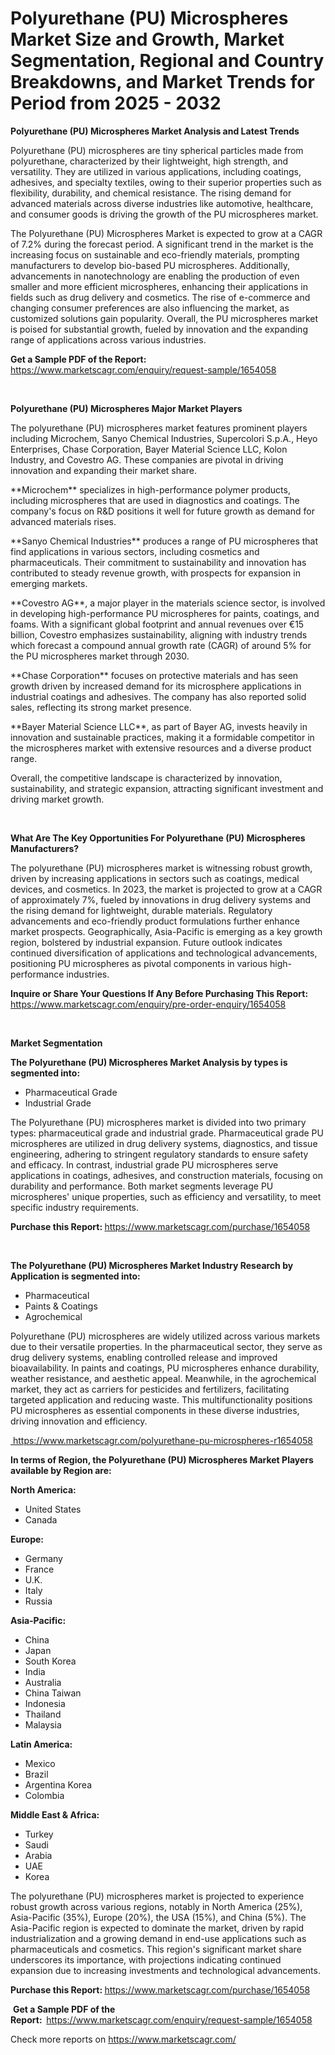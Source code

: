 <p><h1>Polyurethane (PU) Microspheres Market Size and Growth, Market Segmentation, Regional and Country Breakdowns, and Market Trends for Period from 2025 -  2032</h1></p><p><strong>Polyurethane (PU) Microspheres Market Analysis and Latest Trends</strong></p>
<p><p>Polyurethane (PU) microspheres are tiny spherical particles made from polyurethane, characterized by their lightweight, high strength, and versatility. They are utilized in various applications, including coatings, adhesives, and specialty textiles, owing to their superior properties such as flexibility, durability, and chemical resistance. The rising demand for advanced materials across diverse industries like automotive, healthcare, and consumer goods is driving the growth of the PU microspheres market.</p><p>The Polyurethane (PU) Microspheres Market is expected to grow at a CAGR of 7.2% during the forecast period. A significant trend in the market is the increasing focus on sustainable and eco-friendly materials, prompting manufacturers to develop bio-based PU microspheres. Additionally, advancements in nanotechnology are enabling the production of even smaller and more efficient microspheres, enhancing their applications in fields such as drug delivery and cosmetics. The rise of e-commerce and changing consumer preferences are also influencing the market, as customized solutions gain popularity. Overall, the PU microspheres market is poised for substantial growth, fueled by innovation and the expanding range of applications across various industries.</p></p>
<p><strong>Get a Sample PDF of the Report:&nbsp;</strong> <a href="https://www.marketscagr.com/enquiry/request-sample/1654058?utm_campaign=3506&utm_medium=2&utm_source=Github&utm_content=ia&utm_term=02042025&utm_id=polyurethane-pu-microspheres">https://www.marketscagr.com/enquiry/request-sample/1654058</a></p>
<p>&nbsp;</p>
<p><strong>Polyurethane (PU) Microspheres Major Market Players</strong></p>
<p><p>The polyurethane (PU) microspheres market features prominent players including Microchem, Sanyo Chemical Industries, Supercolori S.p.A., Heyo Enterprises, Chase Corporation, Bayer Material Science LLC, Kolon Industry, and Covestro AG. These companies are pivotal in driving innovation and expanding their market share.</p><p>**Microchem** specializes in high-performance polymer products, including microspheres that are used in diagnostics and coatings. The company's focus on R&D positions it well for future growth as demand for advanced materials rises.</p><p>**Sanyo Chemical Industries** produces a range of PU microspheres that find applications in various sectors, including cosmetics and pharmaceuticals. Their commitment to sustainability and innovation has contributed to steady revenue growth, with prospects for expansion in emerging markets.</p><p>**Covestro AG**, a major player in the materials science sector, is involved in developing high-performance PU microspheres for paints, coatings, and foams. With a significant global footprint and annual revenues over €15 billion, Covestro emphasizes sustainability, aligning with industry trends which forecast a compound annual growth rate (CAGR) of around 5% for the PU microspheres market through 2030.</p><p>**Chase Corporation** focuses on protective materials and has seen growth driven by increased demand for its microsphere applications in industrial coatings and adhesives. The company has also reported solid sales, reflecting its strong market presence.</p><p>**Bayer Material Science LLC**, as part of Bayer AG, invests heavily in innovation and sustainable practices, making it a formidable competitor in the microspheres market with extensive resources and a diverse product range.</p><p>Overall, the competitive landscape is characterized by innovation, sustainability, and strategic expansion, attracting significant investment and driving market growth.</p></p>
<p>&nbsp;</p>
<p><strong>What Are The Key Opportunities For Polyurethane (PU) Microspheres Manufacturers?</strong></p>
<p><p>The polyurethane (PU) microspheres market is witnessing robust growth, driven by increasing applications in sectors such as coatings, medical devices, and cosmetics. In 2023, the market is projected to grow at a CAGR of approximately 7%, fueled by innovations in drug delivery systems and the rising demand for lightweight, durable materials. Regulatory advancements and eco-friendly product formulations further enhance market prospects. Geographically, Asia-Pacific is emerging as a key growth region, bolstered by industrial expansion. Future outlook indicates continued diversification of applications and technological advancements, positioning PU microspheres as pivotal components in various high-performance industries.</p></p>
<p><strong>Inquire or Share Your Questions If Any Before Purchasing This Report:</strong> <a href="https://www.marketscagr.com/enquiry/pre-order-enquiry/1654058?utm_campaign=3506&utm_medium=2&utm_source=Github&utm_content=ia&utm_term=02042025&utm_id=polyurethane-pu-microspheres">https://www.marketscagr.com/enquiry/pre-order-enquiry/1654058</a></p>
<p>&nbsp;</p>
<p><strong>Market Segmentation</strong></p>
<p><strong>The Polyurethane (PU) Microspheres Market Analysis by types is segmented into:</strong></p>
<p><ul><li>Pharmaceutical Grade</li><li>Industrial Grade</li></ul></p>
<p><p>The Polyurethane (PU) microspheres market is divided into two primary types: pharmaceutical grade and industrial grade. Pharmaceutical grade PU microspheres are utilized in drug delivery systems, diagnostics, and tissue engineering, adhering to stringent regulatory standards to ensure safety and efficacy. In contrast, industrial grade PU microspheres serve applications in coatings, adhesives, and construction materials, focusing on durability and performance. Both market segments leverage PU microspheres' unique properties, such as efficiency and versatility, to meet specific industry requirements.</p></p>
<p><strong>Purchase this Report:&nbsp;</strong><a href="https://www.marketscagr.com/purchase/1654058?utm_campaign=3506&utm_medium=2&utm_source=Github&utm_content=ia&utm_term=02042025&utm_id=polyurethane-pu-microspheres">https://www.marketscagr.com/purchase/1654058</a></p>
<p>&nbsp;</p>
<p><strong>The Polyurethane (PU) Microspheres Market Industry Research by Application is segmented into:</strong></p>
<p><ul><li>Pharmaceutical</li><li>Paints & Coatings</li><li>Agrochemical</li></ul></p>
<p><p>Polyurethane (PU) microspheres are widely utilized across various markets due to their versatile properties. In the pharmaceutical sector, they serve as drug delivery systems, enabling controlled release and improved bioavailability. In paints and coatings, PU microspheres enhance durability, weather resistance, and aesthetic appeal. Meanwhile, in the agrochemical market, they act as carriers for pesticides and fertilizers, facilitating targeted application and reducing waste. This multifunctionality positions PU microspheres as essential components in these diverse industries, driving innovation and efficiency.</p></p>
<p><a href="https://www.marketscagr.com/polyurethane-pu-microspheres-r1654058?utm_campaign=3506&utm_medium=2&utm_source=Github&utm_content=ia&utm_term=02042025&utm_id=polyurethane-pu-microspheres">&nbsp;https://www.marketscagr.com/polyurethane-pu-microspheres-r1654058</a></p>
<p><strong>In terms of Region, the Polyurethane (PU) Microspheres Market Players available by Region are:</strong></p>
<p>
    <p> <strong> North America: </strong>
        <ul>
            <li>United States</li>
            <li>Canada</li>
        </ul>
        </p> 
    <p> <strong> Europe: </strong>
        <ul>
            <li>Germany</li>
            <li>France</li>
            <li>U.K.</li>
            <li>Italy</li>
            <li>Russia</li>
        </ul>
        </p> 
    <p> <strong> Asia-Pacific: </strong>
        <ul>
            <li>China</li>
            <li>Japan</li>
            <li>South Korea</li>
            <li>India</li>
            <li>Australia</li>
            <li>China Taiwan</li>
            <li>Indonesia</li>
            <li>Thailand</li>
            <li>Malaysia</li>
        </ul>
        </p> 
    <p> <strong> Latin America: </strong>
        <ul>
            <li>Mexico</li>
            <li>Brazil</li>
            <li>Argentina Korea</li>
            <li>Colombia</li>
        </ul>
        </p> 
    <p> <strong> Middle East & Africa: </strong>
        <ul>
            <li>Turkey</li>
            <li>Saudi</li>
            <li>Arabia</li>
            <li>UAE</li>
            <li>Korea</li>
        </ul>
    </p>
    </p>
<p><p>The polyurethane (PU) microspheres market is projected to experience robust growth across various regions, notably in North America (25%), Asia-Pacific (35%), Europe (20%), the USA (15%), and China (5%). The Asia-Pacific region is expected to dominate the market, driven by rapid industrialization and a growing demand in end-use applications such as pharmaceuticals and cosmetics. This region's significant market share underscores its importance, with projections indicating continued expansion due to increasing investments and technological advancements.</p></p>
<p><strong>Purchase this Report: </strong><a href="https://www.marketscagr.com/purchase/1654058?utm_campaign=3506&utm_medium=2&utm_source=Github&utm_content=ia&utm_term=02042025&utm_id=polyurethane-pu-microspheres">https://www.marketscagr.com/purchase/1654058</a></p>
<p>&nbsp;<strong>Get a Sample PDF of the Report:&nbsp;&nbsp;</strong><a href="https://www.marketscagr.com/enquiry/request-sample/1654058?utm_campaign=3506&utm_medium=2&utm_source=Github&utm_content=ia&utm_term=02042025&utm_id=polyurethane-pu-microspheres">https://www.marketscagr.com/enquiry/request-sample/1654058</a></p>
<p><strong></strong></p>
<p>Check more reports on <a href="https://www.marketscagr.com/?utm_campaign=3506&utm_medium=2&utm_source=Github&utm_content=ia&utm_term=02042025&utm_id=polyurethane-pu-microspheres">https://www.marketscagr.com/</a></p>